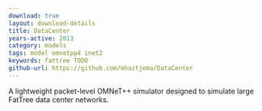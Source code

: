 ```yaml
---
download: true
layout: download-details
title: DataCenter
years-active: 2013
category: models
tags: model omnetpp4 inet2
keywords: fattree TODO
github-url: https://github.com/mhaitjema/DataCenter
---
```


A lightweight packet-level OMNeT++ simulator designed to simulate large FatTree data center networks.
